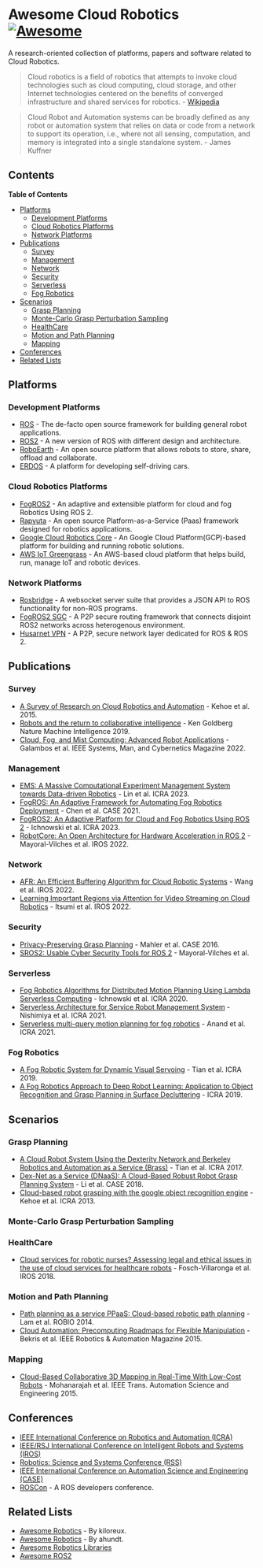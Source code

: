 # Awesome Cloud Robotics [![Awesome](https://awesome.re/badge.svg)](https://awesome.re)

A research-oriented collection of platforms, papers and software related to Cloud Robotics.

> Cloud robotics is a field of robotics that attempts to invoke cloud technologies such as cloud computing, cloud 
> storage, and other Internet technologies centered on the benefits of converged infrastructure and shared 
> services for robotics. - [Wikipedia](https://en.wikipedia.org/wiki/Cloud_robotics)

> Cloud Robot and Automation systems can be broadly defined as any robot or automation system that relies on 
> data or code from a network to support its operation, i.e., where not all sensing, computation, and memory 
> is integrated into a single standalone system. - James Kuffner

## Contents

<!-- START doctoc generated TOC please keep comment here to allow auto update -->
<!-- DON'T EDIT THIS SECTION, INSTEAD RE-RUN doctoc TO UPDATE -->
**Table of Contents**

- [Platforms](#platforms)
  - [Development Platforms](#development-platforms)
  - [Cloud Robotics Platforms](#cloud-robotics-platforms)
  - [Network Platforms](#network-platforms)
- [Publications](#publications)
  - [Survey](#survey)
  - [Management](#management)
  - [Network](#network)
  - [Security](#security)
  - [Serverless](#serverless)
  - [Fog Robotics](#fog-robotics)
- [Scenarios](#scenarios)
  - [Grasp Planning](#grasp-planning)
  - [Monte-Carlo Grasp Perturbation Sampling](#monte-carlo-grasp-perturbation-sampling)
  - [HealthCare](#healthcare)
  - [Motion and Path Planning](#motion-and-path-planning)
  - [Mapping](#mapping)
- [Conferences](#conferences)
- [Related Lists](#related-lists)

<!-- END doctoc generated TOC please keep comment here to allow auto update -->

## Platforms 

### Development Platforms 
- [ROS](https://www.ros.org/) - The de-facto open source framework for building general robot applications.
- [ROS2](https://github.com/ros2/ros2) - A new version of ROS with different design and architecture.
- [RoboEarth](https://roboearth.ethz.ch/) - An open source platform that allows robots to store, share, offload and collaborate.
- [ERDOS](https://github.com/erdos-project/erdos) -  A platform for developing self-driving cars.

### Cloud Robotics Platforms 
- [FogROS2](https://github.com/BerkeleyAutomation/FogROS2) - An adaptive and extensible platform for cloud and fog Robotics Using ROS 2.
- [Rapyuta](https://www.rapyuta-robotics.com/) - An open source Platform-as-a-Service (Paas) framework designed for robotics applications.
- [Google Cloud Robotics Core](https://googlecloudrobotics.github.io/core/) - An Google Cloud Platform(GCP)-based platform for building and running robotic solutions.
- [AWS IoT Greengrass](https://aws.amazon.com/greengrass/) - An AWS-based cloud platform that helps build, run, manage IoT and robotic devices.

### Network Platforms 
- [Rosbridge](http://wiki.ros.org/rosbridge_suite) - A websocket server suite that provides a JSON API to ROS functionality for non-ROS programs.
- [FogROS2 SGC](https://github.com/data-capsule/fogros2-sgc) - A P2P secure routing framework that connects disjoint ROS2 networks across heterogenous environment.
- [Husarnet VPN](https://github.com/husarnet/husarnet) - A P2P, secure network layer dedicated for ROS & ROS 2.


## Publications 
### Survey
- [A Survey of Research on Cloud Robotics and Automation](https://goldberg.berkeley.edu/pubs/T-ASE-Cloud-RA-Survey-Paper-Final-2015.pdf) - Kehoe et al. 2015.
- [Robots and the return to collaborative intelligence](https://www.nature.com/articles/s42256-018-0008-x) - Ken Goldberg Nature Machine Intelligence 2019. 
- [Cloud, Fog, and Mist Computing: Advanced Robot Applications](https://ieeexplore.ieee.org/abstract/document/8960619) - Galambos et al. IEEE Systems, Man, and Cybernetics Magazine 2022. 

### Management 
- [EMS: A Massive Computational Experiment Management System towards Data-driven Robotics](https://sites.google.com/view/project-emsr) - Lin et al. ICRA 2023. 
- [FogROS: An Adaptive Framework for Automating Fog Robotics Deployment](https://arxiv.org/abs/2108.11355) - Chen et al. CASE 2021. 
- [FogROS2: An Adaptive Platform for Cloud and Fog Robotics Using ROS 2](https://arxiv.org/abs/2205.09778) - Ichnowski et al. ICRA 2023. 
- [RobotCore: An Open Architecture for Hardware Acceleration in ROS 2](https://ieeexplore.ieee.org/abstract/document/9982082) - Mayoral-Vilches et al. IROS 2022.

### Network 
- [AFR: An Efficient Buffering Algorithm for Cloud Robotic Systems](https://ieeexplore.ieee.org/abstract/document/9981400) - Wang et al. IROS 2022.
- [Learning Important Regions via Attention for Video Streaming on Cloud Robotics](https://ieeexplore.ieee.org/abstract/document/9981132) - Itsumi et al. IROS 2022.

### Security 
- [Privacy-Preserving Grasp Planning](https://goldberg.berkeley.edu/pubs/jeff_case2016_privacy_v11.pdf) - Mahler et al. CASE 2016.
- [SROS2: Usable Cyber Security Tools for ROS 2](https://arxiv.org/abs/2208.02615) - Mayoral-Vilches et al. 

### Serverless 
- [Fog Robotics Algorithms for Distributed Motion Planning Using Lambda Serverless Computing](https://ieeexplore.ieee.org/abstract/document/9196651) - Ichnowski et al. ICRA 2020.
- [Serverless Architecture for Service Robot Management System](https://ieeexplore.ieee.org/abstract/document/9561824) - Nishimiya et al. ICRA 2021.
- [Serverless multi-query motion planning for fog robotics](https://goldberg.berkeley.edu/pubs/ICRA21-ichnowski-serverless-motion-planning-submitted.pdf) - Anand et al. ICRA 2021.

### Fog Robotics 
- [A Fog Robotic System for Dynamic Visual Servoing](https://ieeexplore.ieee.org/abstract/document/8793600) - Tian et al. ICRA 2019.
- [A Fog Robotics Approach to Deep Robot Learning: Application to Object Recognition and Grasp Planning in Surface Decluttering](https://ieeexplore.ieee.org/abstract/document/8793690) - ICRA 2019.

## Scenarios 

### Grasp Planning
- [A Cloud Robot System Using the Dexterity Network and Berkeley Robotics and Automation as a Service (Brass)](https://ieeexplore.ieee.org/abstract/document/7989192) - Tian et al. ICRA 2017.
- [Dex-Net as a Service (DNaaS): A Cloud-Based Robust Robot Grasp Planning System](https://ieeexplore.ieee.org/abstract/document/8560447) - Li et al. CASE 2018.
- [Cloud-based robot grasping with the google object recognition engine](https://ieeexplore.ieee.org/abstract/document/6631180) - Kehoe et al. ICRA 2013.

### Monte-Carlo Grasp Perturbation Sampling

### HealthCare
- [Cloud services for robotic nurses? Assessing legal and ethical issues in the use of cloud services for healthcare robots](https://ieeexplore.ieee.org/abstract/document/8593591) - Fosch-Villaronga et al. IROS 2018.

### Motion and Path Planning 
- [Path planning as a service PPaaS: Cloud-based robotic path planning](https://ieeexplore.ieee.org/document/7090603) - Lam et al. ROBIO 2014. 
- [Cloud Automation: Precomputing Roadmaps for Flexible Manipulation](https://ieeexplore.ieee.org/document/7124626) - Bekris et al. IEEE Robotics & Automation Magazine 2015. 

### Mapping 
- [Cloud-Based Collaborative 3D Mapping in Real-Time With Low-Cost Robots](https://ieeexplore.ieee.org/document/7057681) - Mohanarajah et al. IEEE Trans. Automation Science and Engineering 2015. 

## Conferences 
- [IEEE International Conference on Robotics and Automation (ICRA)](http://www.ieee-ras.org/conferences-workshops/fully-sponsored/icra)
- [IEEE/RSJ International Conference on Intelligent Robots and Systems (IROS)](http://www.iros.org/)
- [Robotics: Science and Systems Conference (RSS)](http://www.roboticsconference.org/)
- [IEEE International Conference on Automation Science and Engineering (CASE)](https://www.ieee-ras.org/conferences-workshops/fully-sponsored/case)
- [ROSCon](https://roscon.ros.org/) - A ROS developers conference.


## Related Lists 
- [Awesome Robotics](https://github.com/kiloreux/awesome-robotics) - By kiloreux.
- [Awesome Robotics](https://github.com/ahundt/awesome-robotics) - By ahundt.
- [Awesome Robotics Libraries](https://github.com/jslee02/awesome-robotics-libraries)
- [Awesome ROS2](https://github.com/fkromer/awesome-ros2)
